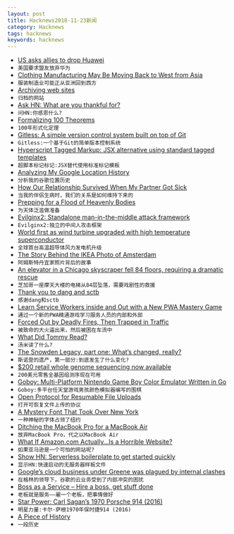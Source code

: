 ```yaml
---
layout: post
title: Hacknews2018-11-23新闻
category: Hacknews
tags: hacknews
keywords: hacknews
---
```




- [US asks allies to drop Huawei](https://www.nzherald.co.nz/business/news/article.cfm?c_id=3&amp;objectid=12165136)
- `美国要求盟友放弃华为`
- [Clothing Manufacturing May Be Moving Back to West from Asia](https://www.bloomberg.com/opinion/articles/2018-10-19/clothing-manufacturing-may-be-moving-back-to-west-from-asia)
- `服装制造业可能正从亚洲回到西方`
- [Archiving web sites](https://lwn.net/Articles/766374/)
- `归档的网站`
- [Ask HN: What are you thankful for?](item?id=18509717)
- `问HN:你感恩什么?`
- [Formalizing 100 Theorems](http://www.cs.ru.nl/~freek/100/)
- `100年形式化定理`
- [Gitless: A simple version control system built on top of Git](https://gitless.com/)
- `Gitless:一个基于Git的简单版本控制系统`
- [Hyperscript Tagged Markup: JSX alternative using standard tagged templates](https://github.com/developit/htm)
- `超脚本标记标记:JSX替代使用标准标记模板`
- [Analyzing My Google Location History](https://towardsdatascience.com/analyzing-my-google-location-history-d3a5c56c7b70?source)
- `分析我的谷歌位置历史`
- [How Our Relationship Survived When My Partner Got Sick](https://www.menshealth.com/health/a25225033/male-caregivers/)
- `当我的伴侣生病时，我们的关系是如何维持下来的`
- [Prepping for a Flood of Heavenly Bodies](https://www.quantamagazine.org/prepping-for-a-flood-of-heavenly-bodies-20181024/)
- `为天体泛滥做准备`
- [Evilginx2: Standalone man-in-the-middle attack framework](https://github.com/kgretzky/evilginx2)
- `Evilginx2:独立的中间人攻击框架`
- [World first as wind turbine upgraded with high temperature superconductor](https://www.chemistryworld.com/news/world-first-as-wind-turbine-upgraded-with-high-temperature-superconductor/3009780.article)
- `全球首台高温超导体风力发电机升级`
- [The Story Behind the IKEA Photo of Amsterdam](https://petapixel.com/2018/11/20/the-story-behind-that-ikea-photo-of-amsterdam/)
- `阿姆斯特丹宜家照片背后的故事`
- [An elevator in a Chicago skyscraper fell 84 floors, requiring a dramatic rescue](https://www.washingtonpost.com/nation/2018/11/19/i-believed-we-were-going-die-an-elevator-chicago-skyscraper-fell-floors-requiring-dramatic-rescue-six-people/)
- `芝加哥一座摩天大楼的电梯从84层坠落，需要戏剧性的救援`
- [Thank you to dang and sctb](item?id=18512304)
- `感谢dang和sctb`
- [Learn Service Workers inside and Out with a New PWA Mastery Game](https://serviceworkies.com/)
- `通过一个新的PWA精通游戏学习服务人员的内部和外部`
- [Forced Out by Deadly Fires, Then Trapped in Traffic](https://www.nytimes.com/2018/11/11/us/california-fire-paradise.html)
- `被致命的大火逼出来，然后被困在车流中`
- [What Did Tommy Read?](https://www.the-tls.co.uk/articles/public/soldiers-reading-western-front/)
- `汤米读了什么?`
- [The Snowden Legacy, part one: What’s changed, really?](https://arstechnica.com/tech-policy/2018/11/the-snowden-legacy-part-one-whats-changed-really/)
- `斯诺登的遗产，第一部分:到底发生了什么变化?`
- [$200 retail whole genome sequencing now available](https://us.dantelabs.com)
- `200美元零售全基因组测序现在可用`
- [Goboy: Multi-Platform Nintendo Game Boy Color Emulator Written in Go](https://github.com/Humpheh/goboy)
- `Goboy:多平台任天堂游戏男孩颜色模拟器编写的围棋`
- [Open Protocol for Resumable File Uploads](https://tus.io/)
- `打开可恢复文件上传的协议`
- [A Mystery Font That Took Over New York](https://www.nytimes.com/interactive/2018/11/21/nyregion/new-york-storefronts-mystery-font.html)
- `一种神秘的字体占领了纽约`
- [Ditching the MacBook Pro for a MacBook Air](http://bradfrost.com/blog/post/ditching-the-macbook-pro-for-a-macbook-air/)
- `放弃MacBook Pro，代之以MacBook Air`
- [What If Amazon.com Actually…Is a Horrible Website?](https://www.buzzfeednews.com/article/katienotopoulos/amazon-website-sucks)
- `如果亚马逊是一个可怕的网站呢?`
- [Show HN: Serverless boilerplate to get started quickly](https://github.com/harijoe/serverless-boilerplate)
- `显示HN:快速启动的无服务器样板文件`
- [Google’s cloud business under Greene was plagued by internal clashes](https://www.cnbc.com/2018/11/21/google-cloud-plagued-by-internal-clashes-in-its-effort-to-catch-amazon.html)
- `在格林的领导下，谷歌的云业务受到了内部冲突的困扰`
- [Boss as a Service – Hire a boss, get stuff done](https://bossasaservice.life/)
- `老板就是服务——雇一个老板，把事情做好`
- [Star Power: Carl Sagan’s 1970 Porsche 914 (2016)](https://barnfinds.com/star-power-carl-sagans-1970-porsche-914/)
- `明星力量:卡尔·萨根1970年保时捷914 (2016)`
- [A Piece of History](http://www.os2museum.com/wp/a-piece-of-history/)
- `一段历史`

